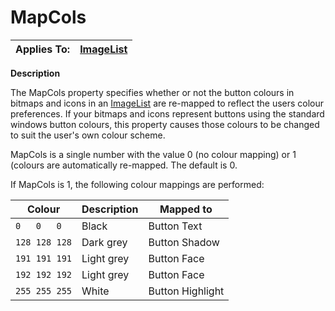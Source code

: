 




<h1 class="heading"><span class="name">MapCols</span></h1>

| Applies To: | [ImageList](../a-z/imagelist.md) |
| --- | ---  |


**Description**


The MapCols property specifies whether or not the button colours in bitmaps and icons in an [ImageList](../a-z/imagelist.md) are re-mapped to reflect the users colour preferences. If your bitmaps and icons represent buttons using the standard windows button colours, this property causes those colours to be changed to suit the user's own colour scheme.


MapCols is a single number with the value 0 (no colour mapping) or 1 (colours are automatically re-mapped. The default is 0.


If MapCols is 1, the following colour mappings are performed:


| Colour | Description | Mapped to |
| --- | --- | ---  |
| `0   0   0` | Black | Button Text |
| `128 128 128` | Dark grey | Button Shadow |
| `191 191 191` | Light grey | Button Face |
| `192 192 192` | Light grey | Button Face |
| `255 255 255` | White | Button Highlight |




